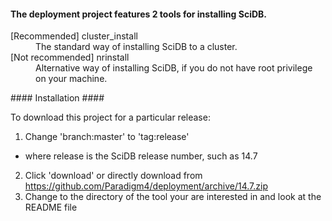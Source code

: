 #### The deployment project features 2 tools for installing SciDB. ####

<dl>
<dt>[Recommended] cluster_install</dt>
<dd>The standard way of installing SciDB to a cluster.</dd>
<dt>[Not recommended] nrinstall</dt>
<dd>Alternative way of installing SciDB, if you do not have root privilege on your machine.</dd>
<dl>
#### Installation ####

To download this project for a particular release:

1. Change 'branch:master' to 'tag:release'
  * where release is the SciDB release number, such as 14.7
2. Click 'download' or directly download from https://github.com/Paradigm4/deployment/archive/14.7.zip
3. Change to the directory of the tool your are interested in and look at the README file
